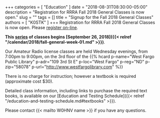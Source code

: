+++
categories = [ "Education" ]
date = "2018-08-31T08:30:00-05:00"
description = "Registration for RRRA Fall 2018 General Classes is now open."
slug = ""
tags = []
title = "Signup for the Fall 2018 General Classes"
authors = [ "K0STK" ]
+++
Registration for RRRA Fall 2018 General Classes is now open. Please
[register on-line](https://www.eventbrite.com/e/level-2-general-class-ham-radio-license-class-tickets-49538015538).

**This [series](/dates/fall-2018-general) of classes begins
[September 26, 2018]({{< relref "/calendar/2018/fall-general-week-01.md" >}})**.
<!--more-->

Our Amateur Radio license classes are
held Wednesday evenings, from 7:00pm to 9:00pm, on the 3rd floor of the 
{{% hcard p-name="West Fargo Public Library" p-adr="109 3rd St E" p-loc="West Fargo" p-reg="ND" p-zip="58078" p-url="http://www.westfargolibrary.com" %}}

There is no charge for instruction; however a textbook is required
(approximate cost $30).

Detailed class information, including links to purchase the required
text books, is available on our
[Education and Testing Schedule]({{< relref "/education-and-testing-schedule.md#textbooks" >}}).

Please contact {{< mailto W0HNV name >}} if you have any questions.

